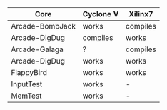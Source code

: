 | **Core** | **Cyclone V** | **Xilinx7** |
--|--|--
|Arcade-BombJack| works | compiles |
|Arcade-DigDug| compiles | works |
|Arcade-Galaga| ? | compiles |
|Arcade-DigDug| works | works |
|FlappyBird| works | works |
|InputTest| works | - |
|MemTest  | works | - |
